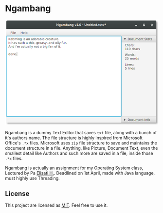 # Ngambang

<p align="center"> 
  <img src="https://github.com/chez14/ngambang-txt/raw/master/_assets/screenshot.png"/>
</p>

Ngambang is a dummy Text Editor that saves `txt` file, along with a bunch of it's authors name. The file structure is highly inspired from Microsoft Office's `.*x` files. Microsoft uses `zip` file structure to save and maintains the document structure in a file. Anything, like Picture, Document Text, even the smallest detail like Authors and such more are saved in a file, inside those `.*x` files.

Ngambang is actually an assignment for my Operating System class, Lectured by Pa [Elisati H.](http://informatika.unpar.ac.id/dosen/elisatih/). Deadlined on 1st April, made with Java language, must highly use Threading.

## License

This project are licensed as [MIT](LICENSE). Feel free to use it.
